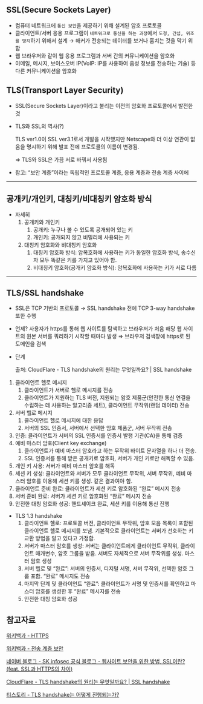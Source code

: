 ## SSL(Secure Sockets Layer)

- 컴퓨터 네트워크에 `통신 보안`을 제공하기 위해 설계된 암호 프로토콜
- 클라이언트/서버 응용 프로그램이 `네트워크로 통신을 하는 과정`에서 `도청, 간섭, 위조를 방지`하기 위해서 설계 → 해커가 전송되는 데이터를 보거나 훔치는 것을 막기 위함
- 웹 브라우저와 같이 웹 응용 프로그램과 서버 간의 커뮤니케이션을 암호화
- 이메일, 메시지, 보이스오버 IP(VoIP: IP를 사용하여 음성 정보를 전송하는 기술) 등 다른 커뮤니케이션을 암호화

## TLS(Transport Layer Security)

- SSL(Secure Sockets Layer)이라고 불리는 이전의 암호화 프로토콜에서 발전한 것
- TLS와 SSL의 역사(?)
    
    TLS ver1.0이 SSL ver3.1로서 개발을 시작했지만 Netscape와 더 이상 연관이 없음을 명시하기 위해 발표 전에 프로토콜의 이름이 변경됨.
    
    ⇒ TLS와 SSL은 가끔 서로 바꿔서 사용됨
    
- 참고: “보안 계층”이라는 독립적인 프로토콜 계층, 응용 계층과 전송 계층 사이에

---

## 공개키/개인키, 대칭키/비대칭키 암호화 방식

- 자세히
    1. 공개키와 개인키
        1. 공개키: 누구나 볼 수 있도록 공개되어 있는 키
        2. 개인키: 공개되지 않고 비밀리에 사용되는 키
    2. 대칭키 암호화와 비대칭키 암호화
        1. 대칭키 암호화 방식: 암복호화에 사용하는 키가 동일한 암호화 방식, 송수신자 모두 똑같은 키를 가지고 있어야 함.
        2. 비대칭키 암호화(공개키 암호화 방식): 암복호화에 사용하는 키가 서로 다름
        

---

## TLS/SSL handshake

- SSL은 TCP 기반의 프로토콜 → SSL handshake 전에 TCP 3-way handshake 또한 수행
- 언제? 사용자가 https를 통해 웹 사이트를 탐색하고 브라우저가 처음 해당 웹 사이트의 원본 서버를 쿼리하기 시작할 때마다 발생 ⇒ 브라우저 검색창에 https로 된 도메인을 검색
- 단계
    
    출처: CloudFlare - TLS handshake의 원리는 무엇일까요? | SSL handshake
    

1. 클라이언트 헬로 메시지
    1. 클라이언트가 서버로 헬로 메시지를 전송
    2. 클라이언트가 지원하는 TLS 버전, 지원되는 암호 제품군(안전한 통신 연결을 수립하는 데 사용하는 알고리즘 세트), 클라이언트 무작위(랜덤 데이터) 전송
2. 서버 헬로 메시지
    1. 클라이언트 헬로 메시지에 대한 응답
    2. 서버의 SSL 인증서, 서버에서 선택한 암호 제품군, 서버 무작위 전송
3. 인증: 클라이언트가 서버의 SSL 인증서를 인증서 발행 기관(CA)을 통해 검증
4. 예비 마스터 암호(Client key exchange)
    1. 클라이언트가 예비 마스터 암호라고 하는 무작위 바이트 문자열을 하나 더 전송. 
    2. SSL 인증서를 통해 받은 공개키로 암호화, 서버가 개인 키로만 해독할 수 있음.
5. 개인 키 사용: 서버가 예비 마스터 암호를 해독
6. 세션 키 생성: 클라이언트와 서버가 모두 클라이언트 무작위, 서버 무작위, 예비 마스터 암호를 이용해 세션 키를 생성. 같은 결과여야 함.
7. 클라이언트 준비 완료: 클라이언트가 세션 키로 암호화된 “완료” 메시지 전송
8. 서버 준비 완료: 서버가 세션 키로 암호화된 “완료” 메시지 전송
9. 안전한 대칭 암호화 성공: 핸드셰이크 완료, 세션 키를 이용해 통신 진행

- TLS 1.3 handshake
    1. 클라이언트 헬로: 프로토콜 버전, 클라이언트 무작위, 암호 모음 목록이 포함된 클라이언트 헬로 메시지를 보냄. 기본적으로 클라이언트는 서버가 선호하는 키 교환 방법을 알고 있다고 가정함.
    2. 서버가 마스터 암호를 생성: 서버는 클라이언트에게 클라이언트 무작위, 클라이언트 매개변수, 암호 그룹을 받음. 서버도 자체적으로 서버 무작위를 생성. 마스터 암호 생성
    3. 서버 헬로 및 “완료”: 서버의 인증서, 디지털 서명, 서버 무작위, 선택한 암호 그룹 포함. “완료” 메시지도 전송
    4. 마지막 단계 및 클라이언트 “완료”: 클라이언트가 서명 및 인증서를 확인하고 마스터 암호를 생성한 후 “완료” 메시지를 전송
    5. 안전한 대칭 암호화 성공

## 참고자료

[위키백과 - HTTPS](https://ko.wikipedia.org/wiki/HTTPS)

[위키백과 - 전송 계층 보안](https://ko.wikipedia.org/wiki/%EC%A0%84%EC%86%A1_%EA%B3%84%EC%B8%B5_%EB%B3%B4%EC%95%88#cite_note-3)

[네이버 블로그 - SK infosec 공식 블로그 - 웹사이트 보안을 위한 방법, SSL이란? (feat. SSL과 HTTPS의 차이)](https://blog.naver.com/skinfosec2000/222135874222)

[CloudFlare - TLS handshake의 원리는 무엇일까요? | SSL handshake](https://www.cloudflare.com/ko-kr/learning/ssl/what-happens-in-a-tls-handshake/)

[티스토리 - TLS handshake는 어떻게 진행되는가?](https://sunrise-min.tistory.com/entry/TLS-Handshake%EB%8A%94-%EC%96%B4%EB%96%BB%EA%B2%8C-%EC%A7%84%ED%96%89%EB%90%98%EB%8A%94%EA%B0%80)
